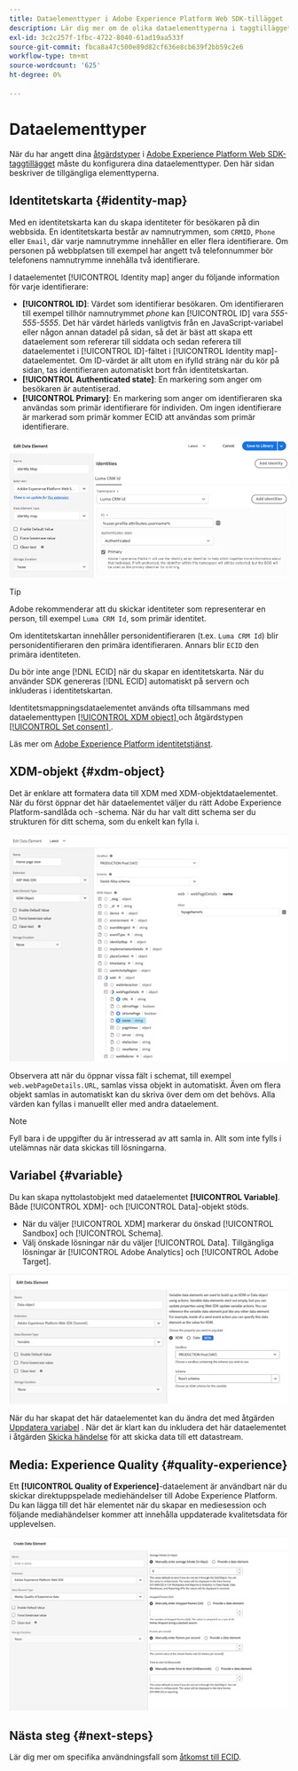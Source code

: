 ```yaml
---
title: Dataelementtyper i Adobe Experience Platform Web SDK-tillägget
description: Lär dig mer om de olika dataelementtyperna i taggtillägget Adobe Experience Platform Web SDK.
exl-id: 3c2c257f-1fbc-4722-8040-61ad19aa533f
source-git-commit: fbca8a47c500e89d82cf636e8cb639f2bb59c2e6
workflow-type: tm+mt
source-wordcount: '625'
ht-degree: 0%

---
```



# Dataelementtyper

När du har angett dina [åtgärdstyper](action-types.md) i [Adobe Experience Platform Web SDK-taggtillägget](web-sdk-extension-configuration.md) måste du konfigurera dina dataelementtyper. Den här sidan beskriver de tillgängliga elementtyperna.

## Identitetskarta {#identity-map}

Med en identitetskarta kan du skapa identiteter för besökaren på din webbsida. En identitetskarta består av namnutrymmen, som `CRMID`, `Phone` eller `Email`, där varje namnutrymme innehåller en eller flera identifierare. Om personen på webbplatsen till exempel har angett två telefonnummer bör telefonens namnutrymme innehålla två identifierare.

I dataelementet [!UICONTROL Identity map] anger du följande information för varje identifierare:

* **[!UICONTROL ID]**: Värdet som identifierar besökaren. Om identifieraren till exempel tillhör namnutrymmet _phone_ kan [!UICONTROL ID] vara _555-555-5555_. Det här värdet härleds vanligtvis från en JavaScript-variabel eller någon annan datadel på sidan, så det är bäst att skapa ett dataelement som refererar till siddata och sedan referera till dataelementet i [!UICONTROL ID]-fältet i [!UICONTROL Identity map]-dataelementet. Om ID-värdet är allt utom en ifylld sträng när du kör på sidan, tas identifieraren automatiskt bort från identitetskartan.
* **[!UICONTROL Authenticated state]**: En markering som anger om besökaren är autentiserad.
* **[!UICONTROL Primary]**: En markering som anger om identifieraren ska användas som primär identifierare för individen. Om ingen identifierare är markerad som primär kommer ECID att användas som primär identifierare.

![Gränssnittsbild som visar skärmen Redigera dataelement.](assets/identity-map-data-element.png)

>[!TIP]
>
>Adobe rekommenderar att du skickar identiteter som representerar en person, till exempel `Luma CRM Id`, som primär identitet.
>
>Om identitetskartan innehåller personidentifieraren (t.ex. `Luma CRM Id`) blir personidentifieraren den primära identifieraren. Annars blir `ECID` den primära identiteten.

Du bör inte ange [!DNL ECID] när du skapar en identitetskarta. När du använder SDK genereras [!DNL ECID] automatiskt på servern och inkluderas i identitetskartan.

Identitetsmappningsdataelementet används ofta tillsammans med dataelementtypen [[!UICONTROL XDM object] ](#xdm-object) och åtgärdstypen [[!UICONTROL Set consent] ](action-types.md#set-consent).

Läs mer om [Adobe Experience Platform identitetstjänst](../../../../identity-service/home.md).

## XDM-objekt {#xdm-object}

Det är enklare att formatera data till XDM med XDM-objektdataelementet. När du först öppnar det här dataelementet väljer du rätt Adobe Experience Platform-sandlåda och -schema. När du har valt ditt schema ser du strukturen för ditt schema, som du enkelt kan fylla i.

![Gränssnittsbild som visar XDM-objektstrukturen.](assets/XDM-object.png)

Observera att när du öppnar vissa fält i schemat, till exempel `web.webPageDetails.URL`, samlas vissa objekt in automatiskt. Även om flera objekt samlas in automatiskt kan du skriva över dem om det behövs. Alla värden kan fyllas i manuellt eller med andra dataelement.

>[!NOTE]
>
>Fyll bara i de uppgifter du är intresserad av att samla in. Allt som inte fylls i utelämnas när data skickas till lösningarna.

## Variabel {#variable}

Du kan skapa nyttolastobjekt med dataelementet **[!UICONTROL Variable]**. Både [!UICONTROL XDM]- och [!UICONTROL Data]-objekt stöds.

* När du väljer [!UICONTROL XDM] markerar du önskad [!UICONTROL Sandbox] och [!UICONTROL Schema].
* Välj önskade lösningar när du väljer [!UICONTROL Data]. Tillgängliga lösningar är [!UICONTROL Adobe Analytics] och [!UICONTROL Adobe Target].

![Bild av tagggränssnitt som visar dataelementalternativen.](assets/variable-data-element.png)

När du har skapat det här dataelementet kan du ändra det med åtgärden [Uppdatera variabel](./action-types.md#update-variable) . När det är klart kan du inkludera det här dataelementet i åtgärden [Skicka händelse](./action-types.md#send-event) för att skicka data till ett datastream.

## Media: Experience Quality {#quality-experience}

Ett **[!UICONTROL Quality of Experience]**-dataelement är användbart när du skickar direktuppspelade mediehändelser till Adobe Experience Platform. Du kan lägga till det här elementet när du skapar en mediesession och följande mediahändelser kommer att innehålla uppdaterade kvalitetsdata för upplevelsen.

![Användargränssnittsbild som visar skärmen Skapa kvalitetsdataelement för upplevelse.](assets/qoe-data-element.png)

## Nästa steg {#next-steps}

Lär dig mer om specifika användningsfall som [åtkomst till ECID](accessing-the-ecid.md).
